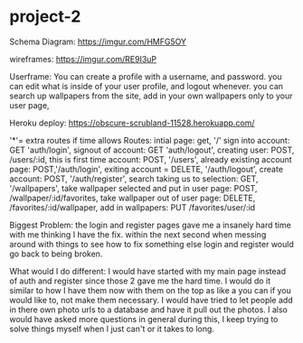 # project-2

 Schema Diagram: https://imgur.com/HMFG5OY

wireframes: https://imgur.com/RE9I3uP

Userframe:
You can create a profile with a username, and password.
you can edit what is inside of your user profile, and logout whenever.
you can search up wallpapers from the site,
add in your own wallpapers only to your user page, 

Heroku deploy: https://obscure-scrubland-11528.herokuapp.com/
     
'*'= extra routes if time allows
Routes:
intial page: get, '/'
sign into account: GET 'auth/login',
signout of account: GET 'auth/logout',
creating user: POST, /users/:id,
this is first time account: POST, '/users',
already existing account page: POST,'/auth/login', 
exiting account = DELETE, '/auth/logout',
create account: POST, '/auth/register',
search taking us to selection: GET, '/wallpapers', 
take wallpaper selected and put in user page: POST, /wallpaper/:id/favorites,
take wallpaper out of user page: DELETE, /favorites/:id/wallpaper,
add in wallpapers: PUT /favorites/user/:id

Biggest Problem:
the login and register pages gave me a insanely hard time with me thinking I have the fix.
within the next second when messing around with things to see how to fix something else login and register would go back to being broken.

What would I do different:
I would have started with my main page instead of auth and register since those 2 gave me the hard time.
I would do it similar to how I have them now with them on the top as like a you can if you would like to, not make them necessary.
I would have tried to let people add in there own photo urls to a database and have it pull out the photos.
I also would have asked more questions in general during this, I keep trying to solve things myself when I just can't or it takes to long.

